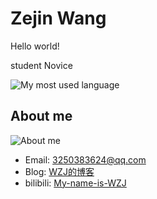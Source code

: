 # Zejin Wang

Hello world!

student  Novice 

![My most used language](https://github-readme-stats.vercel.app/api/top-langs/?username=My-WZJ233&layout=compact)

## About me

![About me](https://github-readme-stats.vercel.app/api?username=My-WZJ233&show_icons=true&theme=dracula)

- Email: 3250383624@qq.com
- Blog: [WZJ的博客](https://my-wzj233.github.io)
- bilibili: [My-name-is-WZJ](https://space.bilibili.com/12776168)

